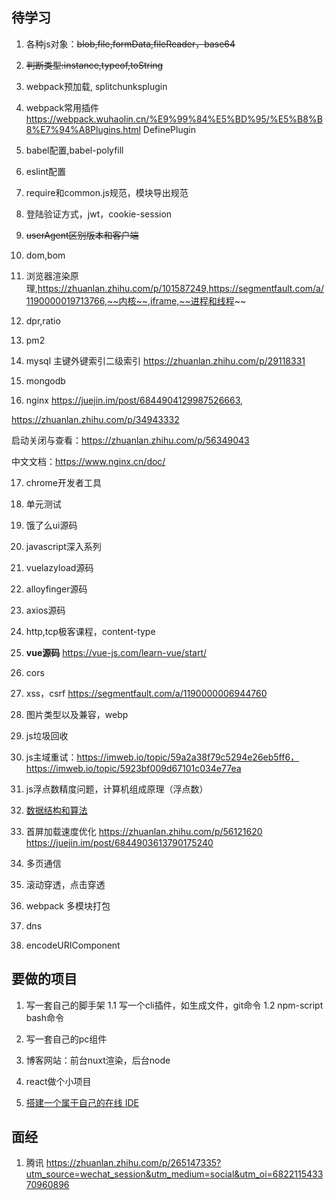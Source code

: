 ## 待学习
1. 各种js对象：~~blob,file,formData,fileReader，base64~~

2. ~~判断类型:instance,typeof,toString~~

3. webpack预加载, splitchunksplugin

4. webpack常用插件 https://webpack.wuhaolin.cn/%E9%99%84%E5%BD%95/%E5%B8%B8%E7%94%A8Plugins.html DefinePlugin

5. babel配置,babel-polyfill

6. eslint配置

7. require和common.js规范，模块导出规范

8. 登陆验证方式，jwt，cookie-session

9. ~~userAgent区别版本和客户端~~

10. dom,bom

11. 浏览器渲染原理,https://zhuanlan.zhihu.com/p/101587249,https://segmentfault.com/a/1190000019713766,~~内核~~,iframe,~~进程和线程~~

12. dpr,ratio

13. pm2

14. mysql
主键外键索引二级索引
https://zhuanlan.zhihu.com/p/29118331

15. mongodb

16. nginx 
https://juejin.im/post/6844904129987526663,

https://zhuanlan.zhihu.com/p/34943332

启动关闭与查看：https://zhuanlan.zhihu.com/p/56349043

中文文档：https://www.nginx.cn/doc/

17. chrome开发者工具

18. 单元测试

19. 饿了么ui源码

20. javascript深入系列 

21. vuelazyload源码

22. alloyfinger源码

23. axios源码

24. http,tcp极客课程，content-type

25. **vue源码** https://vue-js.com/learn-vue/start/


26. cors

27. xss，csrf
https://segmentfault.com/a/1190000006944760

28. 图片类型以及兼容，webp

29. js垃圾回收

30. js主域重试：https://imweb.io/topic/59a2a38f79c5294e26eb5ff6，https://imweb.io/topic/5923bf009d67101c034e77ea

31. js浮点数精度问题，计算机组成原理（浮点数）

32. [数据结构和算法](https://labuladong.gitbook.io/algo/)

33. 首屏加载速度优化
https://zhuanlan.zhihu.com/p/56121620
https://juejin.im/post/6844903613790175240

34. 多页通信

35. 滚动穿透，点击穿透

35. webpack 多模块打包

36. dns

37. encodeURIComponent

## 要做的项目
1. 写一套自己的脚手架
1.1 写一个cli插件，如生成文件，git命令
1.2 npm-script bash命令

3. 写一套自己的pc组件

4. 博客网站：前台nuxt渲染，后台node

5. react做个小项目

6. [搭建一个属于自己的在线 IDE](https://github.com/mcuking/blog/issues/86)

## 面经
1. 腾讯 https://zhuanlan.zhihu.com/p/265147335?utm_source=wechat_session&utm_medium=social&utm_oi=682211543370960896